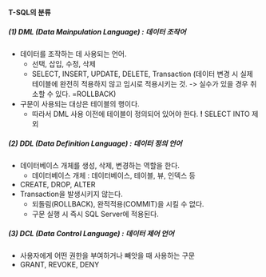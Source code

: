 #### T-SQL의 분류

##### (1) DML (Data Mainpulation Language) : 데이터 조작어

* 데이터를 조작하는 데 사용되는 언어.
  * 선택, 삽입, 수정, 삭제
  * SELECT, INSERT, UPDATE, DELETE, Transaction (데이터 변경 시 실제 테이블에 완전히 적용하지 않고 임시로 적용시키는 것. -> 실수가 있을 경우 취소할 수 있다. =ROLLBACK)
* 구문이 사용되는 대상은 테이블의 행이다.
  * 따라서 DML 사용 이전에 테이블이 정의되어 있어야 한다.   **!** SELECT INTO 제외



##### (2) DDL (Data Definition Language) : 데이터 정의 언어

* 데이터베이스 개체를 생성, 삭제, 변경하는 역할을 한다.
  * 데이터베이스 개체 : 데이터베이스, 테이블, 뷰, 인덱스 등
* CREATE, DROP, ALTER
* Transaction을 발생시키지 않는다.
  * 되돌림(ROLLBACK), 완적적용(COMMIT)을 시킬 수 없다.
  * 구문 실행 시 즉시 SQL Server에 적용된다.



##### (3) DCL (Data Control Language) : 데이터 제어 언어

* 사용자에게 어떤 권한을 부여하거나 빼앗을 때 사용하는 구문
* GRANT, REVOKE, DENY